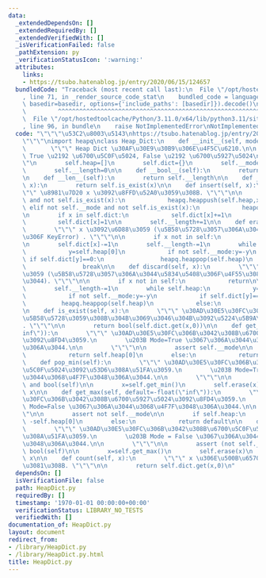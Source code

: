```yaml
---
data:
  _extendedDependsOn: []
  _extendedRequiredBy: []
  _extendedVerifiedWith: []
  _isVerificationFailed: false
  _pathExtension: py
  _verificationStatusIcon: ':warning:'
  attributes:
    links:
    - https://tsubo.hatenablog.jp/entry/2020/06/15/124657
  bundledCode: "Traceback (most recent call last):\n  File \"/opt/hostedtoolcache/Python/3.11.0/x64/lib/python3.11/site-packages/onlinejudge_verify/documentation/build.py\"\
    , line 71, in _render_source_code_stat\n    bundled_code = language.bundle(stat.path,\
    \ basedir=basedir, options={'include_paths': [basedir]}).decode()\n          \
    \         ^^^^^^^^^^^^^^^^^^^^^^^^^^^^^^^^^^^^^^^^^^^^^^^^^^^^^^^^^^^^^^^^^^^^^^^^^^^^^^^^^\n\
    \  File \"/opt/hostedtoolcache/Python/3.11.0/x64/lib/python3.11/site-packages/onlinejudge_verify/languages/python.py\"\
    , line 96, in bundle\n    raise NotImplementedError\nNotImplementedError\n"
  code: "\"\"\"\u53C2\u8003\u5143\nhttps://tsubo.hatenablog.jp/entry/2020/06/15/124657\n\
    \"\"\"\nimport heapq\nclass Heap_Dict:\n    def __init__(self, mode=True):\n \
    \       \"\"\" Heap Dict \u30AF\u30E9\u30B9\u306E\u4F5C\u6210.\n\n        Mode:\
    \ True \u2192 \u6700\u5C0F\u5024, False \u2192 \u6700\u5927\u5024\n        \"\"\
    \"\n        self.heap=[]\n        self.dict={}\n        self.__mode=bool(mode)\n\
    \        self.__length=0\n\n    def __bool__(self):\n        return bool(self.heap)\n\
    \n    def __len__(self):\n        return self.__length\n\n    def __contains__(self,\
    \ x):\n        return self.is_exist(x)\n\n    def insert(self, x):\n        \"\
    \"\" \u8981\u7D20 x \u3092\u8FFD\u52A0\u3059\u308B. \"\"\"\n\n        if self.__mode\
    \ and not self.is_exist(x):\n            heapq.heappush(self.heap,x)\n       \
    \ elif not self.__mode and not self.is_exist(x):\n            heapq.heappush(self.heap,-x)\n\
    \n        if x in self.dict:\n            self.dict[x]+=1\n        else:\n   \
    \         self.dict[x]=1\n\n        self.__length+=1\n\n    def erase(self, x):\n\
    \        \"\"\" x \u3092\u6D88\u3059 (\u5B58\u5728\u3057\u306A\u3044\u5834\u5408\
    \u306F KeyError) . \"\"\"\n\n        if x not in self:\n            raise KeyError(x)\n\
    \n        self.dict[x]-=1\n        self.__length-=1\n        while self.heap:\n\
    \            y=self.heap[0]\n            if not self.__mode:y=-y\n           \
    \ if self.dict[y]==0:\n                heapq.heappop(self.heap)\n            else:\n\
    \                break\n\n    def discard(self, x):\n        \"\"\" x \u3092\u6D88\
    \u3059 (\u5B58\u5728\u3057\u306A\u3044\u5834\u5408\u306F\u4F55\u3082\u3057\u306A\
    \u3044). \"\"\"\n\n        if x not in self:\n            return\n\n        self.dict[x]-=1\n\
    \        self.__length-=1\n        while self.heap:\n            y=self.heap[0]\n\
    \            if not self.__mode:y=-y\n            if self.dict[y]==0:\n      \
    \          heapq.heappop(self.heap)\n            else:\n                break\n\
    \n    def is_exist(self, x):\n        \"\"\" \u30AD\u30E5\u30FC\u306B x \u304C\
    \u5B58\u5728\u3059\u308B\u304B\u3069\u3046\u304B\u3092\u5224\u5B9A\u3059\u308B\
    . \"\"\"\n\n        return bool(self.dict.get(x,0))\n\n    def get_min(self, default=float(\"\
    inf\")):\n        \"\"\" \u30AD\u30E5\u30FC\u306B\u3042\u308B\u6700\u5C0F\u5024\
    \u3092\u8FD4\u3059.\n        \u203B Mode=True \u3067\u306A\u3044\u3068\u4F7F\u3048\
    \u306A\u3044.\n\n        \"\"\"\n\n        assert self.__mode\n\n        if self.heap:\n\
    \            return self.heap[0]\n        else:\n            return default\n\n\
    \    def pop_min(self):\n        \"\"\" \u30AD\u30E5\u30FC\u306B\u3042\u308B\u6700\
    \u5C0F\u5024\u3092\u53D6\u308A\u51FA\u3059.\n        \u203B Mode=True \u3067\u306A\
    \u3044\u3068\u4F7F\u3048\u306A\u3044.\n\n        \"\"\"\n\n        assert self.__mode\
    \ and bool(self)\n\n        x=self.get_min()\n        self.erase(x)\n        return\
    \ x\n\n    def get_max(self, default=-float(\"inf\")):\n        \"\"\" \u30AD\u30E5\
    \u30FC\u306B\u3042\u308B\u6700\u5927\u5024\u3092\u8FD4\u3059.\n        \u203B\
    \ Mode=False \u3067\u306A\u3044\u3068\u4F7F\u3048\u306A\u3044.\n\n        \"\"\
    \"\n\n        assert not self.__mode\n\n        if self.heap:\n            return\
    \ -self.heap[0]\n        else:\n            return default\n\n    def pop_max(self):\n\
    \        \"\"\" \u30AD\u30E5\u30FC\u306B\u3042\u308B\u6700\u5C0F\u5024\u3092\u53D6\
    \u308A\u51FA\u3059.\n        \u203B Mode = False \u3067\u306A\u3044\u3068\u4F7F\
    \u3048\u306A\u3044.\n\n        \"\"\"\n\n        assert (not self.__mode) and\
    \ bool(self)\n\n        x=self.get_max()\n        self.erase(x)\n        return\
    \ x\n\n    def count(self, x):\n        \"\"\" x \u306E\u500B\u6570\u3092\u6C42\
    \u3081\u308B. \"\"\"\n\n        return self.dict.get(x,0)\n"
  dependsOn: []
  isVerificationFile: false
  path: HeapDict.py
  requiredBy: []
  timestamp: '1970-01-01 00:00:00+00:00'
  verificationStatus: LIBRARY_NO_TESTS
  verifiedWith: []
documentation_of: HeapDict.py
layout: document
redirect_from:
- /library/HeapDict.py
- /library/HeapDict.py.html
title: HeapDict.py
---
```


